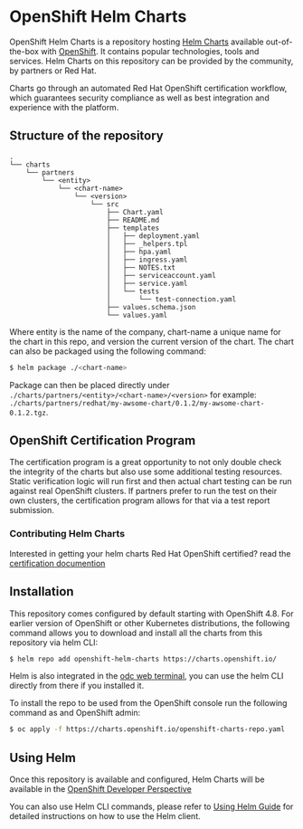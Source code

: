 # OpenShift Helm Charts

OpenShift Helm Charts is a repository hosting [Helm Charts](https://github.com/helm/helm) available out-of-the-box with [OpenShift](https://www.openshift.com/). It contains popular technologies, tools and services. Helm Charts on this repository can be provided by the community, by partners or Red Hat. 

Charts go through an automated Red Hat OpenShift certification workflow, which guarantees security compliance as well as best integration and experience with the platform.

## Structure of the repository

```
.
└── charts
    └── partners
        └── <entity>
            └── <chart-name>
                └── <version>
                    └── src
                        ├── Chart.yaml
                        ├── README.md
                        ├── templates
                        │   ├── deployment.yaml
                        │   ├── _helpers.tpl
                        │   ├── hpa.yaml
                        │   ├── ingress.yaml
                        │   ├── NOTES.txt
                        │   ├── serviceaccount.yaml
                        │   ├── service.yaml
                        │   └── tests
                        │       └── test-connection.yaml
                        ├── values.schema.json
                        └── values.yaml
```

Where entity is the name of the company, chart-name a unique name for the chart in this repo, and version the current version of the chart. The chart can also be packaged using the following command:

```bash
$ helm package ./<chart-name>
```

Package can then be placed directly under `./charts/partners/<entity>/<chart-name>/<version>` for example: `./charts/partners/redhat/my-awsome-chart/0.1.2/my-awsome-chart-0.1.2.tgz`.

## OpenShift Certification Program

The certification program is a great opportunity to not only double check the integrity of the charts but also use some additional testing resources. Static verification logic will run first and then actual chart testing can be run against real OpenShift clusters. If partners prefer to run the test on their own clusters, the certification program allows for that via a test report submission. 

### Contributing Helm Charts 

Interested in getting your helm charts Red Hat OpenShift certified? read the [certification documention](https://github.com/openshift-helm-charts/charts/tree/main/docs)

## Installation

This repository comes configured by default starting with OpenShift 4.8. For earlier version of OpenShift or other Kubernetes distributions, the following command allows you to download and install all the charts from this repository via helm CLI:

```bash
$ helm repo add openshift-helm-charts https://charts.openshift.io/
```

Helm is also integrated in the [odc web terminal](https://docs.openshift.com/container-platform/latest/web_console/odc-about-web-terminal.html), you can use the helm CLI directly from there if you installed it.

To install the repo to be used from the OpenShift console run the following command as and OpenShift admin:
```bash
$ oc apply -f https://charts.openshift.io/openshift-charts-repo.yaml
```

## Using Helm

Once this repository is available and configured, Helm Charts will be available in the [OpenShift Developer Perspective](https://docs.openshift.com/container-platform/latest/applications/application_life_cycle_management/odc-working-with-helm-charts-using-developer-perspective.html)

You can also use Helm CLI commands, please refer to [Using Helm Guide](https://helm.sh/docs/intro/using_helm/) for detailed instructions on how to use the Helm client.
